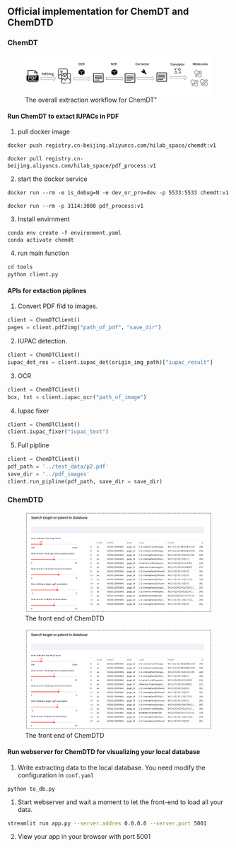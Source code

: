 ## Official implementation for ChemDT and ChemDTD

### ChemDT

<figure>
  <img
  src="./arch/Picture1.png"
  alt="The overall extraction workflow for ChemDT">
  <figcaption>The overall extraction workflow for ChemDT"</figcaption>
</figure>


#### Run ChemDT to extact IUPACs in PDF

1. pull docker image

```
docker push registry.cn-beijing.aliyuncs.com/hilab_space/chemdt:v1
```

```
docker pull registry.cn-beijing.aliyuncs.com/hilab_space/pdf_process:v1
```

2. start the docker service

```
docker run --rm -e is_debug=N -e dev_or_pro=dev -p 5533:5533 chemdt:v1
```

```
docker run --rm -p 3114:3080 pdf_process:v1
```

3. Install envirnment

```
conda env create -f environment.yaml
conda activate chemdt
```

4. run main function

```python
cd tools
python client.py
```

#### APIs for extaction piplines

1. Convert PDF fild to images.

```python
client = ChemDTClient()
pages = client.pdf2img("path_of_pdf"，"save_dir")
```

2. IUPAC detection.

```python
client = ChemDTClient()
iupac_det_res = client.iupac_det(origin_img_path)["iupac_result"]
```


3. OCR

```python
client = ChemDTClient()
box, txt = client.iupac_ocr("path_of_image")
```


4. Iupac fixer

```python
client = ChemDTClient()
client.iupac_fixer("iupac_text")
```

5. Full pipline

```python
client = ChemDTClient()
pdf_path = '../test_data/p2.pdf'
save_dir = '../pdf_images'
client.run_pipline(pdf_path, save_dir = save_dir)
```


### ChemDTD 

<figure>
  <img
  src="./arch/Picture2.png"
  alt="The front end of ChemDTD">
  <figcaption>The front end of ChemDTD</figcaption>
</figure>

<figure>
  <img
  src="./arch/Picture2.png"
  alt="The front end of ChemDTD">
  <figcaption>The front end of ChemDTD</figcaption>
</figure>

#### Run webserver for ChemDTD for visualizing your local database


1. Write extracting data to the local database. You need modify the configuration in `conf.yaml`
```
python to_db.py
```

1. Start webserver and wait a moment to let the front-end to load all your data. 
```sh
streamlit run app.py --server.addres 0.0.0.0 --server.port 5001
```
2. View your app in your browser with port 5001


